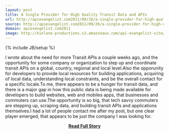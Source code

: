```yaml
---
layout: post
title: A Single Provider for High Quality Transit Data and APIs
url: http://apievangelist.com2011/09/26/a-single-provider-for-high-quality-transit-data-and-apis/
source: http://apievangelist.com2011/09/26/a-single-provider-for-high-quality-transit-data-and-apis/
domain: apievangelist.com2011
image: http://kinlane-productions.s3.amazonaws.com/api-evangelist-site/blog/jeppesen-logo-400.jpg
---
```

{% include JB/setup %}<p>I wrote about the need for more Transit APIs a couple weeks ago, and the opportunity for some company or organization to step up and coordinate transit APIs on a global, country, regional and local level.Also the opporunity for developers to provide local resources for building applications, acquiring of local data, understanding local constraints, and be the overall contact for a specific locale.To me, there appears to be a hunger for transit data, and there is a major gap in how this public data is being made available for developers to build websites, web and mobiles apps, that businesses and commuters can use.The opportunity is so big, that tech savvy commuters are stepping up, scraping data, and building transit APIs and applications themselves.I had a lot of people contact me after my post, but one clear player emerged, that appears to be just the company I was looking for.</p>
<center><p><a href="http://apievangelist.com2011/09/26/a-single-provider-for-high-quality-transit-data-and-apis/" style='padding:25px; font-sze:18px; font-weight: bold;'>Read Full Story</a></p></center>
